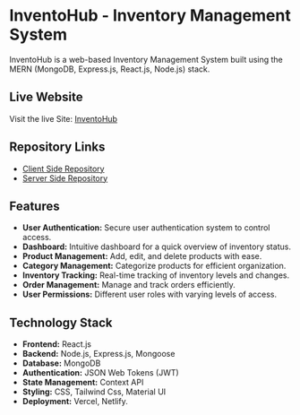 # InventoHub - Inventory Management System

InventoHub is a web-based Inventory Management System built using the MERN (MongoDB, Express.js, React.js, Node.js) stack.

## Live Website

Visit the live Site: [InventoHub](https://inventohub.netlify.app)

## Repository Links

-  [Client Side Repository](https://github.com/mspsohan/inventohub-client)
-  [Server Side Repository](https://github.com/mspsohan/inventohub-server)

## Features

-  **User Authentication:** Secure user authentication system to control access.
-  **Dashboard:** Intuitive dashboard for a quick overview of inventory status.
-  **Product Management:** Add, edit, and delete products with ease.
-  **Category Management:** Categorize products for efficient organization.
-  **Inventory Tracking:** Real-time tracking of inventory levels and changes.
-  **Order Management:** Manage and track orders efficiently.
-  **User Permissions:** Different user roles with varying levels of access.

## Technology Stack

-  **Frontend:** React.js
-  **Backend:** Node.js, Express.js, Mongoose
-  **Database:** MongoDB
-  **Authentication:** JSON Web Tokens (JWT)
-  **State Management:** Context API
-  **Styling:** CSS, Tailwind Css, Material UI
-  **Deployment:** Vercel, Netlify.

<!-- ## Technology Stack

-  **Frontend:** React.js
-  **Backend:** Node.js, Express.js, Mongoose
-  **Database:** MongoDB
-  **Authentication:** JSON Web Tokens (JWT)
-  **State Management:** Context API
-  **Styling:** CSS, Tailwind Css, Material UI
-  **Deployment:** Vercel, Netlify. -->

<!-- ## Technology Stack

-  **Frontend:** React.js
-  **Backend:** Node.js, Express.js, Mongoose
-  **Database:** MongoDB
-  **Authentication:** JSON Web Tokens (JWT)
-  **State Management:** Context API
-  **Styling:** CSS, Tailwind Css, Material UI
-  **Deployment:** Vercel, Netlify. -->
